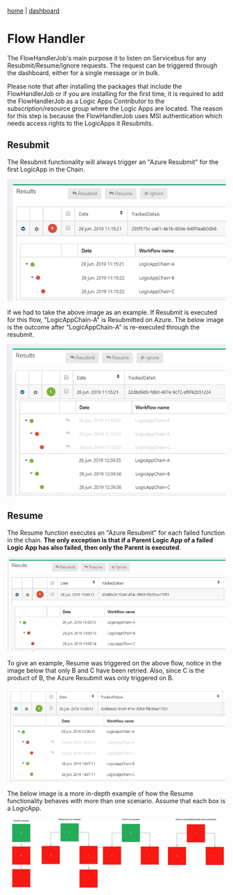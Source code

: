 [home](../README.md) | [dashboard](dashboard.md)

# Flow Handler

The FlowHandlerJob's main purpose it to listen on Servicebus for any Resubmit/Resume/Ignore requests. The request can be triggered through the dashboard, either for a single message or in bulk.

Please note that after installing the packages that include the FlowHandlerJob or if you are installing for the first time, it is required to add the FlowHandlerJob as a Logic Apps Contributor to the subscription/resource group where the Logic Apps are located. The reason for this step is because the FlowHandlerJob uses MSI authentication which needs access rights to the LogicApps it Resubmits.

## Resubmit

The Resubmit functionality will always trigger an "Azure Resubmit" for the first LogicApp in the Chain.

![resubmit](../images/fh-resubmit1.png)

If we had to take the above image as an example. If Resubmit is executed for this flow, "LogicAppChain-A" is Resubmitted on Azure. The below image is the outcome after "LogicAppChain-A" is re-executed through the resubmit.

![resubmit](../images/fh-resubmit2.png)

## Resume

The Resume function executes an "Azure Resubmit" for each failed function in the chain. **The only exception is that if a Parent Logic App of a failed Logic App has also failed, then only the Parent is executed**.

![resume](../images/fh-resume1.png)

To give an example, Resume was triggered on the above flow, notice in the image below that only B and C have been retried. Also, since C is the product of B, the Azure Resubmit was only triggered on B.

![resume](../images/fh-resume2.png)

The below image is a more in-depth example of how the Resume functionality behaves with more than one scenario. Assume that each box is a LogicApp.

![resume detail](../images/fh-detail.png)
